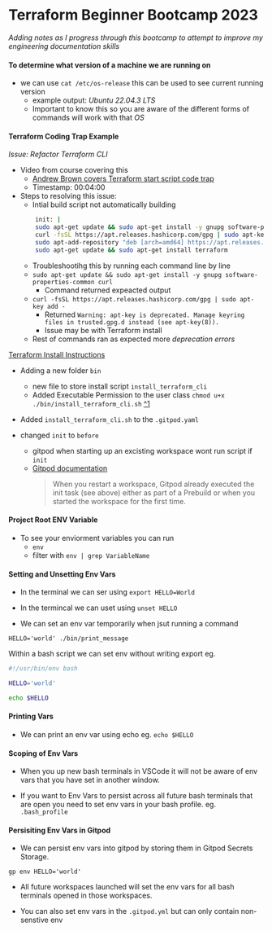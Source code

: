 # Terraform Beginner Bootcamp 2023
*Adding notes as I progress through this bootcamp to attempt to improve my engineering documentation skills* 


#### To determine what version of a machine we are running on

- we can use `cat /etc/os-release` this can be used to see current running version
    - example output: *Ubuntu 22.04.3 LTS*
    - Important to know this so you are aware of the different forms of commands will work with that *OS*
 
#### Terraform Coding Trap Example
*Issue: Refactor Terraform CLI*
- Video from course covering this
    - [Andrew Brown covers Terraform start script code trap](https://app.exampro.co/student/material/terraform-cpb/5380)
    - Timestamp: 00:04:00
- Steps to resolving this issue:
    - Intial build script not automatically building
  ```bash
      init: |
      sudo apt-get update && sudo apt-get install -y gnupg software-properties-common curl
      curl -fsSL https://apt.releases.hashicorp.com/gpg | sudo apt-key add -
      sudo apt-add-repository "deb [arch=amd64] https://apt.releases.hashicorp.com $(lsb_release -cs) main" -y
      sudo apt-get update && sudo apt-get install terraform
  ```
    - Troubleshootihg this by running each command line by line
    - `sudo apt-get update && sudo apt-get install -y gnupg software-properties-common curl`
      - Command returned expeacted output
    - `curl -fsSL https://apt.releases.hashicorp.com/gpg | sudo apt-key add -`
      - Returned `Warning: apt-key is deprecated. Manage keyring files in trusted.gpg.d instead (see apt-key(8)).`
      - Issue may be with Terraform install
  - Rest of commands ran as expected more *deprecation errors*

 [Terraform Install Instructions](https://developer.hashicorp.com/terraform/tutorials/aws-get-started/install-cli)
- Adding a new folder `bin`
  - new file to store install script `install_terraform_cli`
  - Added Executable Permission to the user class `chmod u+x ./bin/install_terraform_cli.sh` [^1](https://en.wikipedia.org/wiki/Chmod)

- Added `install_terraform_cli.sh` to the `.gitpod.yaml`
- changed `init` to `before`
   - gitpod when starting up an excisting workspace wont run script if `init`
   - [Gitpod documentation](https://www.gitpod.io/docs/configure/workspaces/tasks)
     > When you restart a workspace, Gitpod already executed the init task (see above) either as part of a Prebuild or when you started the workspace for the first time.


#### Project Root ENV Variable

- To see your enviorment variables you can run
  - `env`
  - filter with `env | grep VariableName`

#### Setting and Unsetting Env Vars

- In the terminal we can ser using `export HELLO=World`

- In the termincal we can uset using `unset HELLO`

- We can set an env var temporarily when jsut running a command

```
HELLO='world' ./bin/print_message
```
Within a bash script we can set env without writing export eg. 

```sh
#!/usr/bin/env bash

HELLO='world'

echo $HELLO
```

#### Printing Vars

- We can print an env var using echo eg. `echo $HELLO`

#### Scoping of Env Vars

- When you up new bash terminals in VSCode it will not be aware of env vars that you have set in another window.

- If you want to Env Vars to persist across all future bash terminals that are open you need to set env vars in your bash profile. eg. `.bash_profile`

#### Persisiting Env Vars in Gitpod

- We can persist env vars into gitpod by storing them in Gitpod Secrets Storage.

```
gp env HELLO='world'
```

- All future workspaces launched will set the env vars for all bash terminals opened in those workspaces. 

- You can also set env vars in the `.gitpod.yml` but can only contain non-senstive env 




